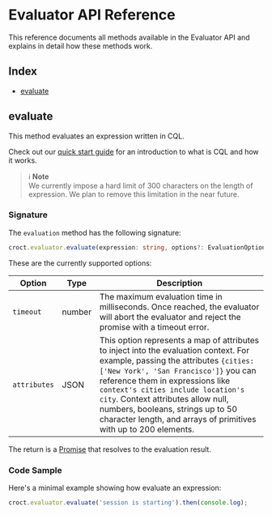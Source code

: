 # Evaluator API Reference

This reference documents all methods available in the Evaluator API and explains in detail how these methods work.

## Index

- [evaluate](#evaluate)

## evaluate

This method evaluates an expression written in CQL.

Check out our [quick start guide](quick-start.md) for an introduction to what is CQL and how it works.

> ℹ️️ **Note**  
> We currently impose a hard limit of 300 characters on the length of expression.
> We plan to remove this limitation in the near future.


### Signature

The `evaluation` method has the following signature:

```ts
croct.evaluator.evaluate(expression: string, options?: EvaluationOptions): Promise<JsonResult>
```

These are the currently supported options:

| Option       | Type   | Description                                                                                                                                                                                                                                                                                                                                                                                   |
|--------------|--------|-----------------------------------------------------------------------------------------------------------------------------------------------------------------------------------------------------------------------------------------------------------------------------------------------------------------------------------------------------------------------------------------------|
| `timeout`    | number | The maximum evaluation time in milliseconds. Once reached, the evaluator will abort the evaluator and reject the promise with a timeout error.                                                                                                                                                                                                                                                |
| `attributes` | JSON   | This option represents a map of attributes to inject into the evaluation context. For example, passing the attributes `{cities: ['New York', 'San Francisco']}` you can reference them in expressions like `context's cities include location's city`. Context attributes allow null, numbers, booleans, strings up to 50 character length, and arrays of primitives with up to 200 elements. |

The return is a [Promise](https://developer.mozilla.org/en/docs/Web/JavaScript/Reference/Global_Objects/Promise) that 
resolves to the evaluation result.

### Code Sample

Here's a minimal example showing how evaluate an expression:

```js
croct.evaluator.evaluate('session is starting').then(console.log);
```
